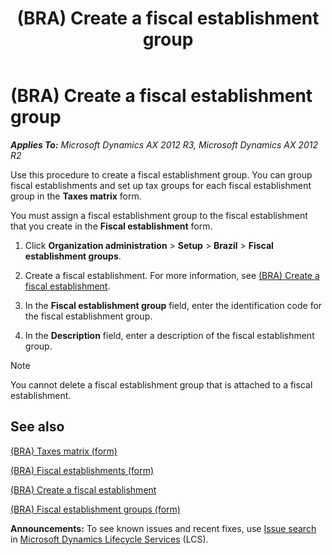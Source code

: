 ﻿---
title: (BRA) Create a fiscal establishment group
TOCTitle: (BRA) Create a fiscal establishment group
ms:assetid: 4157bbb4-c7b7-4c80-85cc-5f9e77a505f5
ms:mtpsurl: https://technet.microsoft.com/en-us/library/JJ910982(v=AX.60)
ms:contentKeyID: 52075245
ms.date: 04/18/2014
mtps_version: v=AX.60
f1_keywords:
- BRA
- brazil
- fiscal establishment
- fiscal establishment group
---

# (BRA) Create a fiscal establishment group 


_**Applies To:** Microsoft Dynamics AX 2012 R3, Microsoft Dynamics AX 2012 R2_

Use this procedure to create a fiscal establishment group. You can group fiscal establishments and set up tax groups for each fiscal establishment group in the **Taxes matrix** form.

You must assign a fiscal establishment group to the fiscal establishment that you create in the **Fiscal establishment** form.

1.  Click **Organization administration** \> **Setup** \> **Brazil** \> **Fiscal establishment groups**.

2.  Create a fiscal establishment. For more information, see [(BRA) Create a fiscal establishment](bra-create-a-fiscal-establishment.md).

3.  In the **Fiscal establishment group** field, enter the identification code for the fiscal establishment group.

4.  In the **Description** field, enter a description of the fiscal establishment group.


> [!NOTE]
> <P>You cannot delete a fiscal establishment group that is attached to a fiscal establishment.</P>



## See also

[(BRA) Taxes matrix (form)](https://technet.microsoft.com/en-us/library/jj923368\(v=ax.60\))

[(BRA) Fiscal establishments (form)](https://technet.microsoft.com/en-us/library/jj933531\(v=ax.60\))

[(BRA) Create a fiscal establishment](bra-create-a-fiscal-establishment.md)

[(BRA) Fiscal establishment groups (form)](https://technet.microsoft.com/en-us/library/jj923398\(v=ax.60\))

  
**Announcements:** To see known issues and recent fixes, use [Issue search](http://go.microsoft.com/fwlink/?linkid=389258) in [Microsoft Dynamics Lifecycle Services](http://go.microsoft.com/fwlink/?linkid=306505) (LCS).

